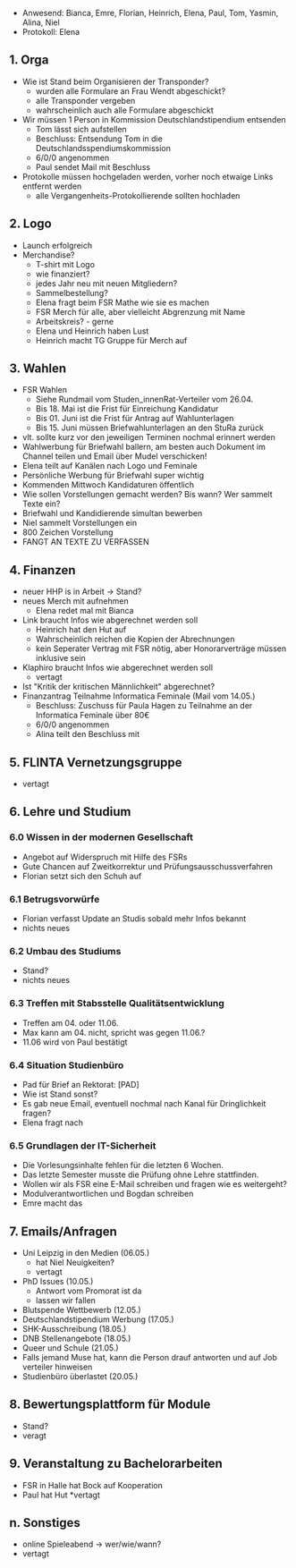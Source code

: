 ---
---

- Anwesend: Bianca, Emre, Florian, Heinrich, Elena, Paul, Tom, Yasmin, Alina, Niel
- Protokoll: Elena

## 1. Orga

- Wie ist Stand beim Organisieren der Transponder?
  - wurden alle Formulare an Frau Wendt abgeschickt?
  - alle Transponder vergeben
  - wahrscheinlich auch alle Formulare abgeschickt
- Wir müssen 1 Person in Kommission Deutschlandstipendium entsenden
  - Tom lässt sich aufstellen
  - Beschluss: Entsendung Tom in die Deutschlandsspendiumskommission
  - 6/0/0 angenommen
  - Paul sendet Mail mit Beschluss
- Protokolle müssen hochgeladen werden, vorher noch etwaige Links entfernt werden
  - alle Vergangenheits-Protokollierende sollten hochladen

## 2. Logo

- Launch erfolgreich
- Merchandise?
  - T-shirt mit Logo
  - wie finanziert?
  - jedes Jahr neu mit neuen Mitgliedern?
  - Sammelbestellung?
  - Elena fragt beim FSR Mathe wie sie es machen
  - FSR Merch für alle, aber vielleicht Abgrenzung mit Name
  - Arbeitskreis? - gerne
  - Elena und Heinrich haben Lust
  - Heinrich macht TG Gruppe für Merch auf

## 3. Wahlen

- FSR Wahlen
  - Siehe Rundmail vom Studen_innenRat-Verteiler vom 26.04.
  - Bis 18. Mai ist die Frist für Einreichung Kandidatur
  - Bis 01. Juni ist die Frist für Antrag auf Wahlunterlagen
  - Bis 15. Juni müssen Briefwahlunterlagen an den StuRa zurück
- vlt. sollte kurz vor den jeweiligen Terminen nochmal erinnert werden
- Wahlwerbung für Briefwahl ballern, am besten auch Dokument im Channel teilen und Email über Mudel verschicken!
- Elena teilt auf Kanälen nach Logo und Feminale
- Persönliche Werbung für Briefwahl super wichtig
- Kommenden Mittwoch Kandidaturen öffentlich
- Wie sollen Vorstellungen gemacht werden? Bis wann? Wer sammelt Texte ein?
- Briefwahl und Kandidierende simultan bewerben
- Niel sammelt Vorstellungen ein
- 800 Zeichen Vorstellung
- FANGT AN TEXTE ZU VERFASSEN

## 4. Finanzen

- neuer HHP is in Arbeit -> Stand?
- neues Merch mit aufnehmen
  - Elena redet mal mit Bianca
- Link braucht Infos wie abgerechnet werden soll
  - Heinrich hat den Hut auf
  - Wahrscheinlich reichen die Kopien der Abrechnungen
  - kein Seperater Vertrag mit FSR nötig, aber Honorarverträge müssen inklusive sein
- Klaphiro braucht Infos wie abgerechnet werden soll
  - vertagt
- Ist "Kritik der kritischen Männlichkeit" abgerechnet?
- Finanzantrag Teilnahme Informatica Feminale (Mail vom 14.05.)
  - Beschluss: Zuschuss für Paula Hagen zu Teilnahme an der Informatica Feminale über 80€
  - 6/0/0 angenommen
  - Alina teilt den Beschluss mit

## 5. FLINTA Vernetzungsgruppe

- vertagt

## 6. Lehre und Studium

### 6.0 Wissen in der modernen Gesellschaft

- Angebot auf Widerspruch mit Hilfe des FSRs
- Gute Chancen auf Zweitkorrektur und Prüfungsausschussverfahren
- Florian setzt sich den Schuh auf

### 6.1 Betrugsvorwürfe

- Florian verfasst Update an Studis sobald mehr Infos bekannt
- nichts neues

### 6.2 Umbau des Studiums

- Stand?
- nichts neues

### 6.3 Treffen mit Stabsstelle Qualitätsentwicklung

- Treffen am 04. oder 11.06.
- Max kann am 04. nicht, spricht was gegen 11.06.?
- 11.06 wird von Paul bestätigt

### 6.4 Situation Studienbüro

- Pad für Brief an Rektorat: [PAD]
- Wie ist Stand sonst?
- Es gab neue Email, eventuell nochmal nach Kanal für Dringlichkeit fragen?
- Elena fragt nach

### 6.5 Grundlagen der IT-Sicherheit

- Die Vorlesungsinhalte fehlen für die letzten 6 Wochen.
- Das letzte Semester musste die Prüfung ohne Lehre stattfinden.
- Wollen wir als FSR eine E-Mail schreiben und fragen wie es weitergeht?
- Modulverantwortlichen und Bogdan schreiben
- Emre macht das

## 7. Emails/Anfragen

- Uni Leipzig in den Medien (06.05.)
  - hat Niel Neuigkeiten?
  - vertagt
- PhD Issues (10.05.)
  - Antwort vom Promorat ist da
  - lassen wir fallen
- Blutspende Wettbewerb (12.05.)
- Deutschlandstipendium Werbung (17.05.)
- SHK-Ausschreibung (18.05.)
- DNB Stellenangebote (18.05.)
- Queer und Schule (21.05.)
- Falls jemand Muse hat, kann die Person drauf antworten und auf Job verteiler hinweisen
- Studienbüro überlastet (20.05.)

## 8. Bewertungsplattform für Module

- Stand?
- veragt

## 9. Veranstaltung zu Bachelorarbeiten

- FSR in Halle hat Bock auf Kooperation
- Paul hat Hut
  \*vertagt

## n. Sonstiges

- online Spieleabend -> wer/wie/wann?
- vertagt
